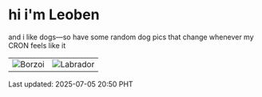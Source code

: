 # hi i'm Leoben

and i like dogs—so have some random dog pics that change whenever my CRON feels like it

|  |  |
|--------|----------|
| ![Borzoi](https://random-dog-vercel.vercel.app/api/random-borzoi?v=1751719810) | ![Labrador](https://random-dog-vercel.vercel.app/api/random-labrador?v=1751719810) |

Last updated: 2025-07-05 20:50 PHT
